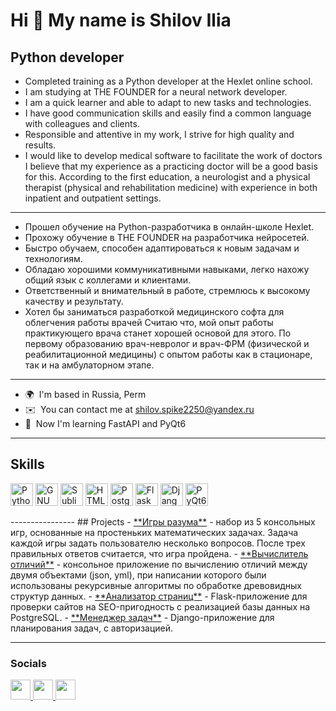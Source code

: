 Hi 👋 My name is Shilov Ilia
============================
Python developer
----------------
- Completed training as a Python developer at the Hexlet online school.
- I am studying at THE FOUNDER for a neural network developer.
- I am a quick learner and able to adapt to new tasks and technologies.
- I have good communication skills and easily find a common language with colleagues and clients.
- Responsible and attentive in my work, I strive for high quality and results.
- I would like to develop medical software to facilitate the work of doctors
  I believe that my experience as a practicing doctor will be a good basis for this.
  According to the first education, a neurologist and a physical therapist (physical and rehabilitation medicine)
  with experience in both inpatient and outpatient settings.
----------------
- Прошел обучение на Python-разработчика в онлайн-школе Hexlet.
- Прохожу обучение в THE FOUNDER на разработчика нейросетей.
- Быстро обучаем, способен адаптироваться к новым задачам и технологиям.
- Обладаю хорошими коммуникативными навыками, легко нахожу общий язык с коллегами и клиентами.
- Ответственный и внимательный в работе, стремлюсь к высокому качеству и результату.
- Хотел бы заниматься разработкой медицинского софта для облегчения работы врачей
  Считаю что, мой опыт работы практикующего врача станет хорошей основой для этого.
  По первому образованию врач-невролог и врач-ФРМ (физической и реабилитационной медицины)
  с опытом работы как в стационаре, так и на амбулаторном этапе.
----------------
*   🌍  I'm based in Russia, Perm
*   ✉️  You can contact me at [shilov.spike2250@yandex.ru](mailto:shilov.spike2250@yandex.ru)
*   🧠  Now I'm learning FastAPI and PyQt6
----------------
## Skills 
<p align="left">
  <a href="https://www.python.org/" target="_blank" rel="noreferrer"><img src="https://raw.githubusercontent.com/danielcranney/readme-generator/main/public/icons/skills/python-colored.svg" width="36" height="36" alt="Python" /></a>
  <a href="https://www.gnu.org/software/bash/" target="_blank" rel="noreferrer"><img src="https://raw.githubusercontent.com/danielcranney/readme-generator/main/public/icons/skills/gnubash.svg" width="36" height="36" alt="GNU Bash" /></a>
  <a href="https://www.sublimetext.com/index2" target="_blank" rel="noreferrer"><img src="https://raw.githubusercontent.com/danielcranney/readme-generator/main/public/icons/skills/sublimetext.svg" width="36" height="36" alt="Sublime Text" /></a>
  <a href="https://developer.mozilla.org/en-US/docs/Glossary/HTML5" target="_blank" rel="noreferrer"><img src="https://raw.githubusercontent.com/danielcranney/readme-generator/main/public/icons/skills/html5-colored.svg" width="36" height="36" alt="HTML5" /></a>
  <a href="https://www.postgresql.org/" target="_blank" rel="noreferrer"><img src="https://raw.githubusercontent.com/danielcranney/readme-generator/main/public/icons/skills/postgresql-colored.svg" width="36" height="36" alt="PostgreSQL" /></a>
  <a href="https://flask.palletsprojects.com/en/2.0.x/" target="_blank" rel="noreferrer"><img src="https://raw.githubusercontent.com/danielcranney/readme-generator/main/public/icons/skills/flask-colored.svg" width="36" height="36" alt="Flask" /></a>
  <a href="https://www.djangoproject.com/" target="_blank" rel="noreferrer"><img src="https://raw.githubusercontent.com/danielcranney/readme-generator/main/public/icons/skills/django-colored.svg" width="36" height="36" alt="Django" /></a>
  <a href="https://pypi.org/project/PyQt6/" target="_blank" rel="noreferrer"><img src="https://upload.wikimedia.org/wikipedia/commons/e/e6/Python_and_Qt.svg" width="36" height="36" alt="PyQt6" /></a>
</p>
----------------
## Projects
- <a href="https://github.com/Spike2250/python-project-49">**Игры разума**</a> - набор из 5 консольных игр, основанные на простеньких математических задачах. Задача каждой игры задать пользователю несколько вопросов. После трех правильных ответов считается, что игра пройдена.
- <a href="https://github.com/Spike2250/python-project-50">**Вычислитель отличий**</a> - консольное приложение по вычислению отличий между двумя объектами (json, yml), при написании которого были использованы рекурсивные алгоритмы по обработке древовидных структур данных.
- <a href="https://github.com/Spike2250/python-project-83">**Анализатор страниц**</a> - Flask-приложение для проверки сайтов на SEO-пригодность с реализацией базы данных на PostgreSQL.
- <a href="https://github.com/Spike2250/python-project-52">**Менеджер задач**</a> - Django-приложение для планирования задач, с авторизацией.

----------------
### Socials
<p align="left">
<a href="https://www.github.com/Spike2250" target="_blank" rel="noreferrer">
  <picture>
    <source media="(prefers-color-scheme: dark)" srcset="https://raw.githubusercontent.com/danielcranney/readme-generator/main/public/icons/socials/github-dark.svg" />
    <source media="(prefers-color-scheme: light)" srcset="https://raw.githubusercontent.com/danielcranney/readme-generator/main/public/icons/socials/github.svg" />
    <img src="https://raw.githubusercontent.com/danielcranney/readme-generator/main/public/icons/socials/github.svg" width="32" height="32" />
  </picture>
</a>
<a href="https://t.me/spike2250" target="_blank" rel="noreferrer">
  <picture>
    <source media="(prefers-color-scheme: dark)" srcset="https://upload.wikimedia.org/wikipedia/commons/8/83/Telegram_2019_Logo.svg" />
    <source media="(prefers-color-scheme: light)" srcset="https://upload.wikimedia.org/wikipedia/commons/8/83/Telegram_2019_Logo.svg" />
    <img src="https://upload.wikimedia.org/wikipedia/commons/8/83/Telegram_2019_Logo.svg" width="32" height="32" />
  </picture>
</a>
<a href="https://discord.com/users/shilov_ilia" target="_blank" rel="noreferrer">
  <picture>
    <source media="(prefers-color-scheme: dark)" srcset="https://raw.githubusercontent.com/danielcranney/readme-generator/main/public/icons/socials/discord-dark.svg" />
    <source media="(prefers-color-scheme: light)" srcset="https://raw.githubusercontent.com/danielcranney/readme-generator/main/public/icons/socials/discord.svg" />
    <img src="https://raw.githubusercontent.com/danielcranney/readme-generator/main/public/icons/socials/discord.svg" width="32" height="32" />
  </picture>
</a>
</p>
